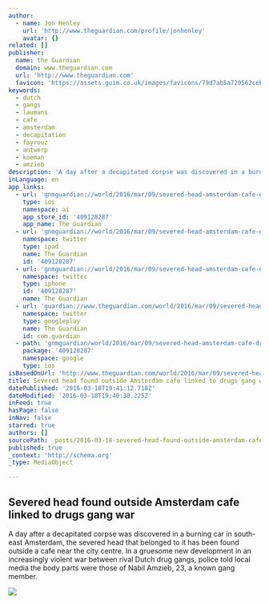 ```yaml
---
author:
  - name: Jon Henley
    url: 'http://www.theguardian.com/profile/jonhenley'
    avatar: {}
related: []
publisher:
  name: the Guardian
  domain: www.theguardian.com
  url: 'http://www.theguardian.com'
  favicon: 'https://assets.guim.co.uk/images/favicons/79d7ab5a729562cebca9c6a13c324f0e/32x32.ico'
keywords:
  - dutch
  - gangs
  - laumans
  - cafe
  - amsterdam
  - decapitation
  - fayrouz
  - antwerp
  - koeman
  - amzieb
description: 'A day after a decapitated corpse was discovered in a burning car in south-east Amsterdam, the severed head that belonged to it has been found outside a cafe near the city centre. In a gruesome new development in an increasingly violent war between rival Dutch drug gangs, police told local media the body parts were those of Nabil Amzieb, 23, a known gang member.'
inLanguage: en
app_links:
  - url: 'gnmguardian://world/2016/mar/09/severed-head-amsterdam-cafe-drugs-gang-war-netherlands?contenttype=Article&source=applinks'
    type: ios
    namespace: ai
    app_store_id: '409128287'
    app_name: The Guardian
  - url: 'gnmguardian://world/2016/mar/09/severed-head-amsterdam-cafe-drugs-gang-war-netherlands?contenttype=Article&source=twitter'
    namespace: twitter
    type: ipad
    name: The Guardian
    id: '409128287'
  - url: 'gnmguardian://world/2016/mar/09/severed-head-amsterdam-cafe-drugs-gang-war-netherlands?contenttype=Article&source=twitter'
    namespace: twitter
    type: iphone
    id: '409128287'
    name: The Guardian
  - url: 'guardian://www.theguardian.com/world/2016/mar/09/severed-head-amsterdam-cafe-drugs-gang-war-netherlands'
    namespace: twitter
    type: googleplay
    name: The Guardian
    id: com.guardian
  - path: 'gnmguardian/world/2016/mar/09/severed-head-amsterdam-cafe-drugs-gang-war-netherlands?contenttype=Article&source=google'
    package: '409128287'
    namespace: google
    type: ios
isBasedOnUrl: 'http://www.theguardian.com/world/2016/mar/09/severed-head-amsterdam-cafe-drugs-gang-war-netherlands'
title: Severed head found outside Amsterdam cafe linked to drugs gang war
datePublished: '2016-03-18T19:41:12.718Z'
dateModified: '2016-03-18T19:40:30.225Z'
inFeed: true
hasPage: false
inNav: false
starred: true
authors: []
sourcePath: _posts/2016-03-18-severed-head-found-outside-amsterdam-cafe-linked-to-drugs-ga.md
published: true
_context: 'http://schema.org'
_type: MediaObject

---
```

<article style=""><h1>Severed head found outside Amsterdam cafe linked to drugs gang war</h1><p>A day after a decapitated corpse was discovered in a burning car in south-east Amsterdam, the severed head that belonged to it has been found outside a cafe near the city centre. In a gruesome new development in an increasingly violent war between rival Dutch drug gangs, police told local media the body parts were those of Nabil Amzieb, 23, a known gang member.</p><img src="https://i.guim.co.uk/img/media/9f37cb10afadf426b383bf1bbe9e631cd8e6c32c/0_375_5613_3369/master/5613.jpg?w=1200&amp;q=55&amp;auto=format&amp;usm=12&amp;fit=max&amp;s=9731dfb1b7c2bb59bdba422662f74171" /></article>